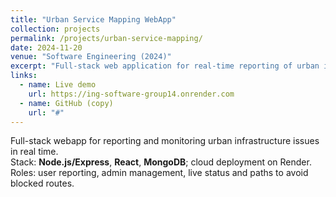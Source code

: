 ```yaml
---
title: "Urban Service Mapping WebApp"
collection: projects
permalink: /projects/urban-service-mapping/
date: 2024-11-20
venue: "Software Engineering (2024)"
excerpt: "Full-stack web application for real-time reporting of urban issues; Node.js/Express, React, MongoDB; cloud deploy."
links:
  - name: Live demo
    url: https://ing-software-group14.onrender.com
  - name: GitHub (copy)
    url: "#"
---
```


Full-stack webapp for reporting and monitoring urban infrastructure issues in real time.  
Stack: **Node.js/Express**, **React**, **MongoDB**; cloud deployment on Render.  
Roles: user reporting, admin management, live status and paths to avoid blocked routes.
